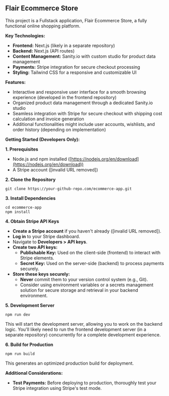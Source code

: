 
## Flair Ecommerce Store

This project is a Fullstack application, Flair Ecommerce Store, a fully functional online shopping platform.

**Key Technologies:**

-   **Frontend:**  Next.js (likely in a separate repository)
-   **Backend:**  Next.js (API routes)
-   **Content Management:**  Sanity.io with custom studio for product data management
-   **Payments:**  Stripe integration for secure checkout processing
-   **Styling:**  Tailwind CSS for a responsive and customizable UI

**Features:**

-   Interactive and responsive user interface for a smooth browsing experience (developed in the frontend repository)
-   Organized product data management through a dedicated Sanity.io studio
-   Seamless integration with Stripe for secure checkout with shipping cost calculation and invoice generation
-   Additional functionalities might include user accounts, wishlists, and order history (depending on implementation)

**Getting Started (Developers Only):**

**1. Prerequisites**

-   Node.js and npm installed ([https://nodejs.org/en/download](https://nodejs.org/en/download))
-   A Stripe account ([invalid URL removed])

**2. Clone the Repository**
```
git clone https://your-github-repo.com/ecommerce-app.git
```
**3. Install Dependencies**
```
cd ecommerce-app
npm install
```
**4. Obtain Stripe API Keys**

-   **Create a Stripe account**  if you haven't already ([invalid URL removed]).
-   **Log in**  to your Stripe dashboard.
-   Navigate to  **Developers > API keys**.
-   **Create two API keys:**
    -   **Publishable Key:**  Used on the client-side (frontend) to interact with Stripe elements.
    -   **Secret Key:**  Used on the server-side (backend) to process payments securely.
-   **Store these keys securely:**
    -   **Never**  commit them to your version control system (e.g., Git).
    -   Consider using environment variables or a secrets management solution for secure storage and retrieval in your backend environment.

**5. Development Server**
```
npm run dev
```

This will start the development server, allowing you to work on the backend logic. You'll likely need to run the frontend development server (in a separate repository) concurrently for a complete development experience.

**6. Build for Production**
```
npm run build
```
This generates an optimized production build for deployment.

**Additional Considerations:**

-   **Test Payments:**  Before deploying to production, thoroughly test your Stripe integration using Stripe's test mode.
